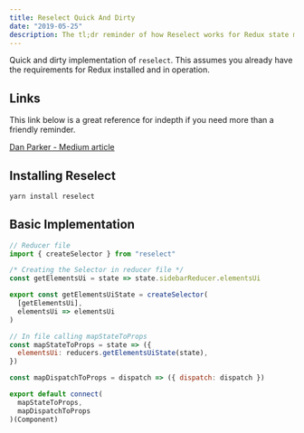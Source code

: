 ```yaml
---
title: Reselect Quick And Dirty
date: "2019-05-25"
description: The tl;dr reminder of how Reselect works for Redux state memoization.
---
```


Quick and dirty implementation of `reselect`. This assumes you already have the requirements for Redux installed and in operation.

## Links

This link below is a great reference for indepth if you need more than a friendly reminder.

[Dan Parker - Medium article](https://medium.com/@parkerdan/react-reselect-and-redux-b34017f8194c)

## Installing Reselect

```bash
yarn install reselect
```

## Basic Implementation

```javascript
// Reducer file
import { createSelector } from "reselect"

/* Creating the Selector in reducer file */
const getElementsUi = state => state.sidebarReducer.elementsUi

export const getElementsUiState = createSelector(
  [getElementsUi],
  elementsUi => elementsUi
)

// In file calling mapStateToProps
const mapStateToProps = state => ({
  elementsUi: reducers.getElementsUiState(state),
})

const mapDispatchToProps = dispatch => ({ dispatch: dispatch })

export default connect(
  mapStateToProps,
  mapDispatchToProps
)(Component)
```
